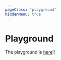 ```yaml
---
pageClass: "playground"
hiddenMenu: true
---
```


# Playground

<ESLintPlayground>

The playground is [here](https://sveltejs.github.io/eslint-plugin-svelte/playground/)!!

</ESLintPlayground>
